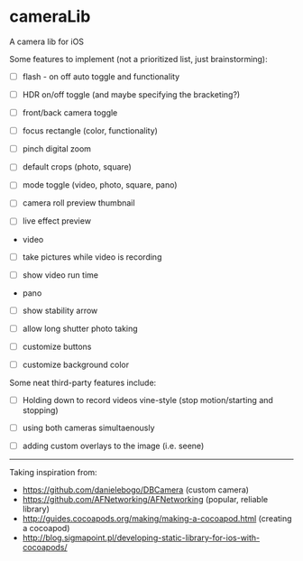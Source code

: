 cameraLib
=========

A camera lib for iOS

Some features to implement (not a prioritized list, just brainstorming):

- [ ] flash - on off auto toggle and functionality
 
- [ ] HDR on/off toggle (and maybe specifying the bracketing?)

- [ ] front/back camera toggle

- [ ] focus rectangle (color, functionality)

- [ ] pinch digital zoom

- [ ] default crops (photo, square)

- [ ] mode toggle (video, photo, square, pano)

- [ ] camera roll preview thumbnail

- [ ] live effect preview

- video 

 - [ ] take pictures while video is recording

 - [ ] show video run time

- pano

 - [ ] show stability arrow

 - [ ]  allow long shutter photo taking

- [ ] customize buttons

- [ ] customize background color



Some neat third-party features include:

- [ ] Holding down to record videos vine-style (stop motion/starting and stopping)

- [ ] using both cameras simultaenously

- [ ] adding custom overlays to the image (i.e. seene)


----------

Taking inspiration from:
- https://github.com/danielebogo/DBCamera (custom camera)
- https://github.com/AFNetworking/AFNetworking (popular, reliable library)
- http://guides.cocoapods.org/making/making-a-cocoapod.html (creating a cocoapod)
- http://blog.sigmapoint.pl/developing-static-library-for-ios-with-cocoapods/
